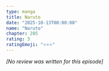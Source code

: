 ```yaml
---
type: manga
title: Naruto
date: "2025-10-13T00:00:00"
name: "Naruto"
chapter: 285
rating: 3
ratingEmoji: "⭐️⭐️⭐️"
---
```


_[No review was written for this episode]_